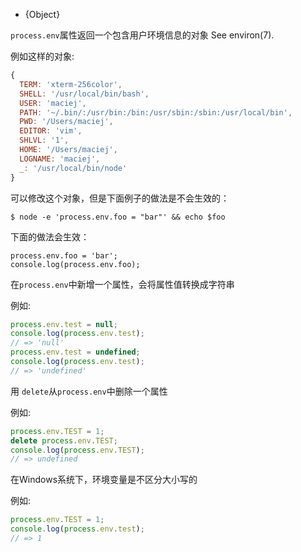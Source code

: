 <!-- YAML
added: v0.1.27
-->

* {Object}

`process.env`属性返回一个包含用户环境信息的对象
See environ(7).

例如这样的对象:

```js
{
  TERM: 'xterm-256color',
  SHELL: '/usr/local/bin/bash',
  USER: 'maciej',
  PATH: '~/.bin/:/usr/bin:/bin:/usr/sbin:/sbin:/usr/local/bin',
  PWD: '/Users/maciej',
  EDITOR: 'vim',
  SHLVL: '1',
  HOME: '/Users/maciej',
  LOGNAME: 'maciej',
  _: '/usr/local/bin/node'
}
```

可以修改这个对象，但是下面例子的做法是不会生效的：

```命令行修改
$ node -e 'process.env.foo = "bar"' && echo $foo
```

下面的做法会生效：

```js文件中修改
process.env.foo = 'bar';
console.log(process.env.foo);
```

在`process.env`中新增一个属性，会将属性值转换成字符串

例如:

```js
process.env.test = null;
console.log(process.env.test);
// => 'null'
process.env.test = undefined;
console.log(process.env.test);
// => 'undefined'
```

用 `delete`从`process.env`中删除一个属性

例如:

```js
process.env.TEST = 1;
delete process.env.TEST;
console.log(process.env.TEST);
// => undefined
```

在Windows系统下，环境变量是不区分大小写的

例如:

```js
process.env.TEST = 1;
console.log(process.env.test);
// => 1
```

